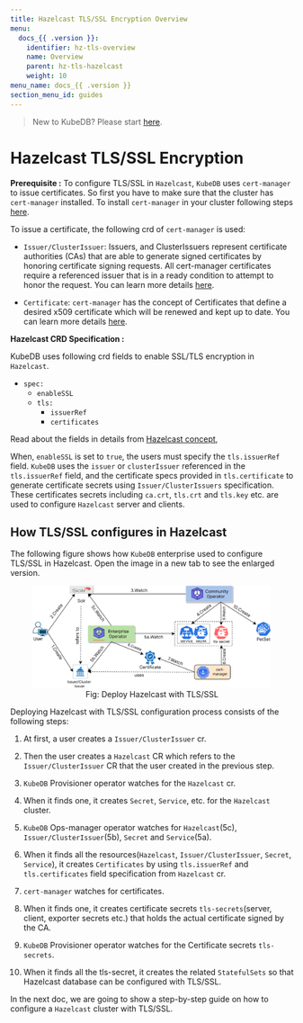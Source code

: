 ```yaml
---
title: Hazelcast TLS/SSL Encryption Overview
menu:
  docs_{{ .version }}:
    identifier: hz-tls-overview
    name: Overview
    parent: hz-tls-hazelcast
    weight: 10
menu_name: docs_{{ .version }}
section_menu_id: guides
---
```


> New to KubeDB? Please start [here](/docs/README.md).

# Hazelcast TLS/SSL Encryption

**Prerequisite :** To configure TLS/SSL in `Hazelcast`, `KubeDB` uses `cert-manager` to issue certificates. So first you have to make sure that the cluster has `cert-manager` installed. To install `cert-manager` in your cluster following steps [here](https://cert-manager.io/docs/installation/kubernetes/).

To issue a certificate, the following crd of `cert-manager` is used:

- `Issuer/ClusterIssuer`: Issuers, and ClusterIssuers represent certificate authorities (CAs) that are able to generate signed certificates by honoring certificate signing requests. All cert-manager certificates require a referenced issuer that is in a ready condition to attempt to honor the request. You can learn more details [here](https://cert-manager.io/docs/concepts/issuer/).

- `Certificate`: `cert-manager` has the concept of Certificates that define a desired x509 certificate which will be renewed and kept up to date. You can learn more details [here](https://cert-manager.io/docs/concepts/certificate/).

**Hazelcast CRD Specification :**

KubeDB uses following crd fields to enable SSL/TLS encryption in `Hazelcast`.

- `spec:`
    - `enableSSL`
    - `tls:`
        - `issuerRef`
        - `certificates`

Read about the fields in details from [Hazelcast concept](/docs/guides/hazelcast/concepts/hazelcast.md),

When, `enableSSL` is set to `true`, the users must specify the `tls.issuerRef` field. `KubeDB` uses the `issuer` or `clusterIssuer` referenced in the `tls.issuerRef` field, and the certificate specs provided in `tls.certificate` to generate certificate secrets using `Issuer/ClusterIssuers` specification. These certificates secrets including `ca.crt`, `tls.crt` and `tls.key` etc. are used to configure `Hazelcast` server and clients.

## How TLS/SSL configures in Hazelcast

The following figure shows how `KubeDB` enterprise used to configure TLS/SSL in Hazelcast. Open the image in a new tab to see the enlarged version.

<figure align="center">
<img alt="Deploy Hazelcast with TLS/SSL" src="/docs/images/solr/tls.svg">
<figcaption align="center">Fig: Deploy Hazelcast with TLS/SSL</figcaption>
</figure>

Deploying Hazelcast with TLS/SSL configuration process consists of the following steps:

1. At first, a user creates a `Issuer/ClusterIssuer` cr.

2. Then the user creates a `Hazelcast` CR which refers to the `Issuer/ClusterIssuer` CR that the user created in the previous step.

3. `KubeDB` Provisioner operator watches for the `Hazelcast` cr.

4. When it finds one, it creates `Secret`, `Service`, etc. for the `Hazelcast` cluster.

5. `KubeDB` Ops-manager operator watches for `Hazelcast`(5c), `Issuer/ClusterIssuer`(5b), `Secret` and `Service`(5a).

6. When it finds all the resources(`Hazelcast`, `Issuer/ClusterIssuer`, `Secret`, `Service`), it creates `Certificates` by using `tls.issuerRef` and `tls.certificates` field specification from `Hazelcast` cr.

7. `cert-manager` watches for certificates.

8. When it finds one, it creates certificate secrets `tls-secrets`(server, client, exporter secrets etc.) that holds the actual certificate signed by the CA.

9. `KubeDB` Provisioner  operator watches for the Certificate secrets `tls-secrets`.

10. When it finds all the tls-secret, it creates the related `StatefulSets` so that Hazelcast database can be configured with TLS/SSL.

In the next doc, we are going to show a step-by-step guide on how to configure a `Hazelcast` cluster with TLS/SSL.